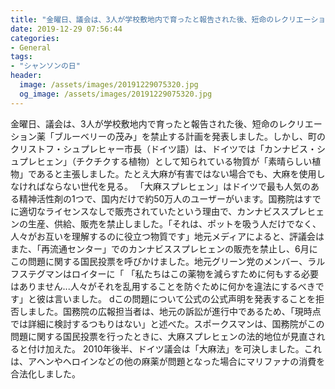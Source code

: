 ```yaml
---
title: "金曜日、議会は、3人が学校敷地内で育ったと報告された後、短命のレクリエーション薬「ブルーベリーの茂み」を禁止する計画を発表しました。"
date: 2019-12-29 07:56:44
categories:
- General
tags:
- "シャンソンの日"
header:
  image: /assets/images/20191229075320.jpg
  og_image: /assets/images/20191229075320.jpg
---
```


金曜日、議会は、3人が学校敷地内で育ったと報告された後、短命のレクリエーション薬「ブルーベリーの茂み」を禁止する計画を発表しました。しかし、町のクリストフ・シュプレヒャー市長（ドイツ語）は、ドイツでは「カンナビス・シュプレヒェン」（チクチクする植物）として知られている物質が「素晴らしい植物」であると主張しました。たとえ大麻が有害ではない場合でも、大麻を使用しなければならない世代を見る。 「大麻スプレヒェン」はドイツで最も人気のある精神活性剤の1つで、国内だけで約50万人のユーザーがいます。国務院はすでに適切なライセンスなしで販売されていたという理由で、カンナビススプレヒェンの生産、供給、販売を禁止しました。「それは、ポットを吸う人だけでなく、人々がお互いを理解するのに役立つ物質です」地元メディアによると、評議会はまた、「再流通センター」でのカンナビススプレヒェンの販売を禁止し、6月にこの問題に関する国民投票を呼びかけました。地元グリーン党のメンバー、ラルフステグマンはロイターに「 「私たちはこの薬物を減らすために何もする必要はありません...人々がそれを乱用することを防ぐために何かを違法にするべきです」と彼は言いました。 dこの問題について公式の公式声明を発表することを拒否しました。国務院の広報担当者は、地元の訴訟が進行中であるため、「現時点では詳細に検討するつもりはない」と述べた。スポークスマンは、国務院がこの問題に関する国民投票を行ったときに、大麻スプレヒェンの法的地位が見直されると付け加えた。 2010年後半、ドイツ議会は「大麻法」を可決しました。これは、アヘンやヘロインなどの他の麻薬が問題となった場合にマリファナの消費を合法化しました。
